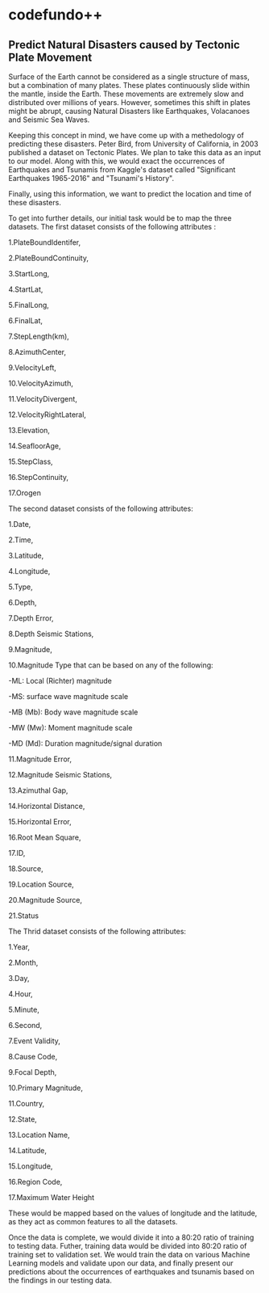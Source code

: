 # codefundo++
## Predict Natural Disasters caused by Tectonic Plate Movement

Surface of the Earth cannot be considered as a single structure of mass, but a combination of many plates. These plates continuously slide within the mantle, inside the Earth. These movements are extremely slow and distributed over millions of years. However, sometimes this shift in plates might be abrupt, causing Natural Disasters like Earthquakes, Volacanoes and Seismic Sea Waves. 

Keeping this concept in mind, we have come up with a methedology of predicting these disasters. Peter Bird, from University of California, in 2003 published a dataset on Tectonic Plates. We plan to take this data as an input to our model. Along with this, we would exact the occurrences of Earthquakes and Tsunamis from Kaggle's dataset called "Significant Earthquakes 1965-2016" and "Tsunami's History".

Finally, using this information, we want to predict the location and time of these disasters.

To get into further details, our initial task would be to map the three datasets. The first dataset consists of the following attributes : 

  1.PlateBoundIdentifer,

2.PlateBoundContinuity,

3.StartLong,

4.StartLat,

5.FinalLong,

6.FinalLat,

7.StepLength(km),

8.AzimuthCenter,

9.VelocityLeft,

10.VelocityAzimuth,

11.VelocityDivergent,

12.VelocityRightLateral,

13.Elevation,

14.SeafloorAge,

15.StepClass,

16.StepContinuity,

17.Orogen

The second dataset consists of the following attributes:

1.Date,

2.Time,

3.Latitude,

4.Longitude,

5.Type,

6.Depth,

7.Depth Error,

8.Depth Seismic Stations,

9.Magnitude,

10.Magnitude Type that can be based on any of the following:

  -ML: Local (Richter) magnitude
  
  -MS: surface wave magnitude scale
  
  -MB (Mb): Body wave magnitude scale
 
  -MW (Mw): Moment magnitude scale
  
  -MD (Md): Duration magnitude/signal duration
  
11.Magnitude Error,

12.Magnitude Seismic Stations,

13.Azimuthal Gap,

14.Horizontal Distance,

15.Horizontal Error,

16.Root Mean Square,

17.ID,

18.Source,

19.Location Source,

20.Magnitude Source,

21.Status

The Thrid dataset consists of the following attributes: 

1.Year,

2.Month,

3.Day,

4.Hour,

5.Minute,

6.Second,

7.Event Validity,

8.Cause Code,

9.Focal Depth,

10.Primary Magnitude,

11.Country,

12.State,

13.Location Name,

14.Latitude,

15.Longitude,

16.Region Code,

17.Maximum Water Height

These would be mapped based on the values of longitude and the latitude, as they act as common features to all the datasets.

Once the data is complete, we would divide it into a 80:20 ratio of training to testing data. Futher, training data would be divided into 80:20 ratio of training set to validation set. We would train the data on various Machine Learning models and validate upon our data, and finally present our predictions about the occurrences of earthquakes and tsunamis based on the findings in our testing data.
